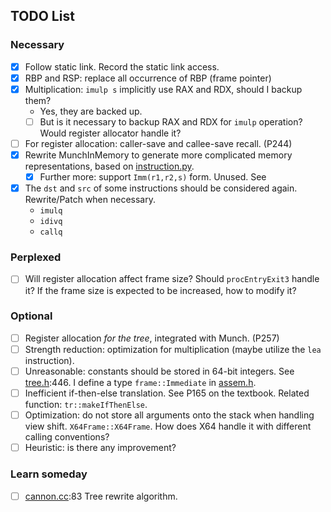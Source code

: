 ## TODO List

### Necessary

- [x] Follow static link. Record the static link access.
- [x] RBP and RSP: replace all occurrence of RBP (frame pointer)
- [x] Multiplication: `imulp s` implicitly use RAX and RDX, should I backup them?
  - Yes, they are backed up.
  - [ ] But is it necessary to backup RAX and RDX for `imulp` operation? Would register allocator handle it?
- [ ] For register allocation: caller-save and callee-save recall. (P244)
- [x] Rewrite MunchInMemory to generate more complicated memory representations, based on [instruction.py](../scripts/lab5_test/instruction.py).
  - [x] Further more: support `Imm(r1,r2,s)` form.
    Unused. See
- [x] The `dst` and `src` of some instructions should be considered again. Rewrite/Patch when necessary.
  - `imulq`
  - `idivq`
  - `callq`

### Perplexed

- [ ] Will register allocation affect frame size? Should `procEntryExit3` handle it? If the frame size is expected to be increased, how to modify it?

### Optional

- [ ] Register allocation _for the tree_, integrated with Munch. (P257)
- [ ] Strength reduction: optimization for multiplication (maybe utilize the `lea` instruction).
- [ ] Unreasonable: constants should be stored in 64-bit integers. See [tree.h](../src/tiger/translate/tree.h):446. I define a type `frame::Immediate` in [assem.h](../src/tiger/codegen/assem.h).
- [ ] Inefficient if-then-else translation. See P165 on the textbook. Related function: `tr::makeIfThenElse`.
- [ ] Optimization: do not store all arguments onto the stack when handling view shift. `X64Frame::X64Frame`. How does X64 handle it with different calling conventions?
- [ ] Heuristic: is there any improvement?

### Learn someday

- [ ] [cannon.cc](../src/tiger/canon/canon.cc):83 Tree rewrite algorithm.

